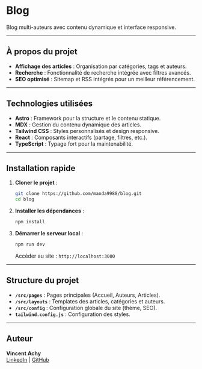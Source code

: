 # **Blog**

Blog multi-auteurs avec contenu dynamique et interface responsive.

---

## **À propos du projet**

- **Affichage des articles** : Organisation par catégories, tags et auteurs.
- **Recherche** : Fonctionnalité de recherche intégrée avec filtres avancés.
- **SEO optimisé** : Sitemap et RSS intégrés pour un meilleur référencement.

---

## **Technologies utilisées**

- **Astro** : Framework pour la structure et le contenu statique.
- **MDX** : Gestion du contenu dynamique des articles.
- **Tailwind CSS** : Styles personnalisés et design responsive.
- **React** : Composants interactifs (partage, filtres, etc.).
- **TypeScript** : Typage fort pour la maintenabilité.

---

## **Installation rapide**

1. **Cloner le projet** :
   ```bash
   git clone https://github.com/manda9988/blog.git
   cd blog
   ```
2. **Installer les dépendances** :
   ```bash
   npm install
   ```
3. **Démarrer le serveur local** :
   ```bash
   npm run dev
   ```
   Accéder au site : `http://localhost:3000`

---

## **Structure du projet**

- **`/src/pages`** : Pages principales (Accueil, Auteurs, Articles).
- **`/src/layouts`** : Templates des articles, catégories et auteurs.
- **`/src/config`** : Configuration globale du site (thème, SEO).
- **`tailwind.config.js`** : Configuration des styles.

---

## **Auteur**

**Vincent Achy**  
[LinkedIn](https://www.linkedin.com/in/vincent-achy-1704421a9/) | [GitHub](https://github.com/manda9988)
